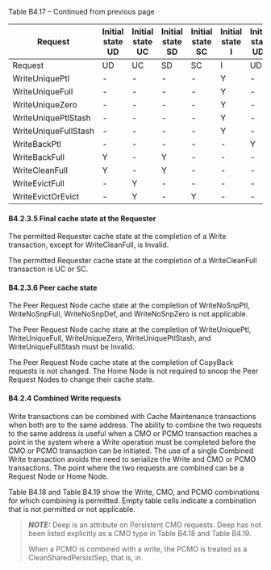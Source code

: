 Table B4.17 – Continued from previous page

| Request              | Initial state </br> UD | Initial state </br> UC | Initial state </br> SD | Initial state </br> SC | Initial state </br> I | Initial state </br> UDP | Initial state </br> UCE |
|----------------------|------------------------|------------------------|------------------------|------------------------|-----------------------|-------------------------|-------------------------|
| Request              | UD                     | UC                     | SD                     | SC                     | I                     | UDP                     | UCE                     |
| WriteUniquePtl       | -                      | -                      | -                      | -                      | Y                     | -                       | -                       |
| WriteUniqueFull      | -                      | -                      | -                      | -                      | Y                     | -                       | -                       |
| WriteUniqueZero      | -                      | -                      | -                      | -                      | Y                     | -                       | -                       |
| WriteUniquePtlStash  | -                      | -                      | -                      | -                      | Y                     | -                       | -                       |
| WriteUniqueFullStash | -                      | -                      | -                      | -                      | Y                     | -                       | -                       |
| WriteBackPtl         | -                      | -                      | -                      | -                      | -                     | Y                       | -                       |
| WriteBackFull        | Y                      | -                      | Y                      | -                      | -                     | -                       | -                       |
| WriteCleanFull       | Y                      | -                      | Y                      | -                      | -                     | -                       | -                       |
| WriteEvictFull       | -                      | Y                      | -                      | -                      | -                     | -                       | -                       |
| WriteEvictOrEvict    | -                      | Y                      | -                      | Y                      | -                     | -                       | -                       |

#### B4.2.3.5 Final cache state at the Requester

The permitted Requester cache state at the completion of a Write transaction, except for WriteCleanFull, is Invalid.

The permitted Requester cache state at the completion of a WriteCleanFull transaction is UC or SC.

#### B4.2.3.6 Peer cache state

The Peer Request Node cache state at the completion of WriteNoSnpPtl, WriteNoSnpFull, WriteNoSnpDef, and WriteNoSnpZero is not applicable.

The Peer Request Node cache state at the completion of WriteUniquePtl, WriteUniqueFull, WriteUniqueZero, WriteUniquePtlStash, and WriteUniqueFullStash must be Invalid.

The Peer Request Node cache state at the completion of CopyBack requests is not changed. The Home Node is not required to snoop the Peer Request Nodes to change their cache state.

#### B4.2.4 Combined Write requests

Write transactions can be combined with Cache Maintenance transactions when both are to the same address. The ability to combine the two requests to the same address is useful when a CMO or PCMO transaction reaches a point in the system where a Write operation must be completed before the CMO or PCMO transaction can be initiated. The use of a single Combined Write transaction avoids the need to serialize the Write and CMO or PCMO transactions. The point where the two requests are combined can be a Request Node or Home Node.

Table B4.18 and Table B4.19 show the Write, CMO, and PCMO combinations for which combining is permitted. Empty table cells indicate a combination that is not permitted or not applicable.

> **_NOTE:_** Deep is an attribute on Persistent CMO requests. Deep has not been listed explicitly as a CMO type in Table B4.18 and Table B4.19.
>
> When a PCMO is combined with a write, the PCMO is treated as a CleanSharedPersistSep, that is, in